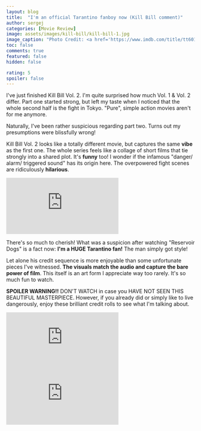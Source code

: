 ```yaml
---
layout: blog
title:  "I'm an official Tarantino fanboy now (Kill Bill comment)"
author: sergej
categories: [Movie Review]
image: assets/images/kill-bill/kill-bill-1.jpg
image_caption: "Photo Credit: <a href='https://www.imdb.com/title/tt6019206/mediaviewer/rm1617744129' target='_blank'>IMDb</a>"
toc: false
comments: true
featured: false
hidden: false

rating: 5
spoiler: false
---
```


I've just finished Kill Bill Vol. 2.
I'm quite surprised how much Vol. 1 & Vol. 2 differ.
Part one started strong, but left my taste when I noticed that the whole second half is the fight in Tokyo.
"Pure", simple action movies aren't for me anymore.

Naturally, I've been rather suspicious regarding part two.
Turns out my presumptions were blissfully wrong!

Kill Bill Vol. 2 looks like a totally different movie, but captures the same **vibe** as the first one.
The whole series feels like a collage of short films that tie strongly into a shared plot.
It's **funny** too!
I wonder if the infamous "danger/ alarm/ triggered sound" has its origin here.
The overpowered fight scenes are ridiculously **hilarious**.

<iframe src="https://www.youtube-nocookie.com/embed/cOy6hqzfsAs" frameborder="0" allow="accelerometer; clipboard-write; encrypted-media; gyroscope; picture-in-picture" allowfullscreen></iframe>

There's so much to cherish!
What was a suspicion after watching "Reservoir Dogs" is a fact now:
**I'm a HUGE Tarantino fan!**
The man simply got style!

Let alone his credit sequence is more enjoyable than some unfortunate pieces I've witnessed.
**The visuals match the audio and capture the bare power of film**.
This itself is an art form I appreciate way too rarely.
It's so much fun to watch.

**SPOILER WARNING!!**
DON'T WATCH in case you HAVE NOT SEEN THIS BEAUTIFUL MASTERPIECE.
However, if you already did or simply like to live dangerously, enjoy these brilliant credit rolls to see what I'm talking about.

<iframe src="https://www.youtube-nocookie.com/embed/nfJ9cv-ZB6s" frameborder="0" allow="accelerometer; clipboard-write; encrypted-media; gyroscope; picture-in-picture" allowfullscreen></iframe>

<iframe src="https://www.youtube-nocookie.com/embed/BcqLyO3c-7E" frameborder="0" allow="accelerometer; clipboard-write; encrypted-media; gyroscope; picture-in-picture" allowfullscreen></iframe>